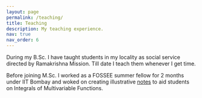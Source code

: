 ```yaml
---
layout: page
permalink: /teaching/
title: Teaching
description: My teaching experience.
nav: true
nav_order: 6
---
```


During my B.Sc. I have taught students in my locality as social service directed by Ramakrishna Mission. Till date I teach them whenever I get time.

Before joining M.Sc. I worked as a FOSSEE summer fellow for 2 months under IIT Bombay and woked on creating illustrative [notes](https://math.animations.fossee.in/contents/calculus-of-several-variables) to aid students on Integrals of Multivariable Functions.
